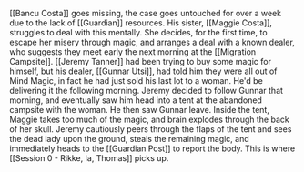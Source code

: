 [[Bancu Costa]] goes missing, the case goes untouched for over a week due to the lack of [[Guardian]] resources. His sister, [[Maggie Costa]], struggles to deal with this mentally. She decides, for the first time, to escape her misery through magic, and arranges a deal with a known dealer, who suggests they meet early the next morning at the [[Migration Campsite]].
[[Jeremy Tanner]] had been trying to buy some magic for himself, but his dealer, [[Gunnar Utsi]], had told him they were all out of Mind Magic, in fact he had just sold his last lot to a woman. He'd be delivering it the following morning.
Jeremy decided to follow Gunnar that morning, and eventually saw him head into a tent at the abandoned campsite with the woman. He then saw Gunnar leave. Inside the tent, Maggie takes too much of the magic, and brain explodes through the back of her skull. Jeremy cautiously peers through the flaps of the tent and sees the dead lady upon the ground, steals the remaining magic, and immediately heads to the [[Guardian Post]] to report the body.
This is where [[Session 0 - Rikke, Ia, Thomas]] picks up.

